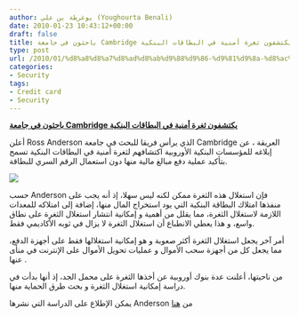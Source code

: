 ```yaml
---
author: يوغرطة بن علي (Youghourta Benali)
date: 2010-01-23 10:43:12+00:00
draft: false
title: باحثون في جامعة Cambridge يكتشفون ثغرة أمنية في البطاقات البنكية
type: post
url: /2010/01/%d8%a8%d8%a7%d8%ad%d8%ab%d9%88%d9%86-%d9%81%d9%8a-%d8%ac%d8%a7%d9%85%d8%b9%d8%a9-cambridge-%d9%8a%d9%83%d8%aa%d8%b4%d9%81%d9%88%d9%86-%d8%ab%d8%ba%d8%b1%d8%a9-%d8%a3%d9%85%d9%86%d9%8a%d8%a9-%d9%81/
categories:
- Security
tags:
- Credit card
- Security
---
```


[**باحثون في جامعة Cambridge يكتشفون ثغرة أمنية في البطاقات البنكية**](https://www.it-scoop.com/2010/01/%d8%a8%d8%a7%d8%ad%d8%ab%d9%88%d9%86-%d9%81%d9%8a-%d8%ac%d8%a7%d9%85%d8%b9%d8%a9-cambridge-%d9%8a%d9%83%d8%aa%d8%b4%d9%81%d9%88%d9%86-%d8%ab%d8%ba%d8%b1%d8%a9-%d8%a3%d9%85%d9%86%d9%8a%d8%a9-%d9%81/)


أعلن Ross Anderson الذي يرأس فريقا للبحث في جامعة Cambridge العريقة ، عن إبلاغه للمؤسسات البنكية الأوروبية اكتشافهم لثغرة أمنية في البطاقات البنكية تسمح بتأكيد عملية دفع مبالغ مالية منها دون استعمال الرقم السري للبطاقة.

[![](https://www.it-scoop.com/wp-content/uploads/2010/01/credit-card-security.jpg)
](https://www.it-scoop.com/2010/01/%d8%a8%d8%a7%d8%ad%d8%ab%d9%88%d9%86-%d9%81%d9%8a-%d8%ac%d8%a7%d9%85%d8%b9%d8%a9-cambridge-%d9%8a%d9%83%d8%aa%d8%b4%d9%81%d9%88%d9%86-%d8%ab%d8%ba%d8%b1%d8%a9-%d8%a3%d9%85%d9%86%d9%8a%d8%a9-%d9%81/)

حسب Anderson  فإن استغلال هذه الثغرة ممكن لكنه ليس سهلا، إذ أنه يجب على منفذها امتلاك البطاقة البنكية التي يود استخراج المال منها، إضافة إلى امتلاكه للمعدات اللازمة لاستغلال الثغرة، مما يقلل من أهمية و إمكانية انتشار استغلال الثغرة على نطاق واسع، و هذا يعطي الانطباع أن استغلال الثغرة لا يزال في ثوبه الأكاديمي فقط.

أمر آخر يجعل استغلال الثغرة أكثر صعوبة و هو إمكانية استغلالها فقط على أجهزة الدفع، مما يجعل كل من أجهزة سحب الأموال و عمليات تحويل الأموال على الإنترنت في منأى عنها .

من ناحيتها، أعلنت عدة بنوك أوروبية عن أخذها الثغرة على محمل الجد، إذ أنها بدأت في دراسة إمكانية استغلال الثغرة و بحث طرق الحماية منها.

يمكن الإطلاع على الدراسة التي نشرها  Anderson من [هنا](http://www.cl.cam.ac.uk/%7Erja14/#Reliability)
